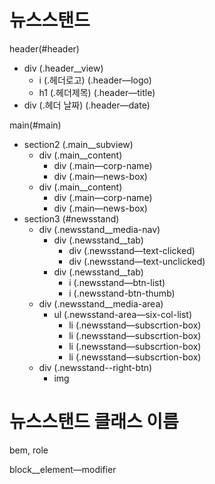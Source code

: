 # 뉴스스탠드

header(#header)

- div (.header\_\_view)
  - i (.헤더로고) (.header—logo)
  - h1 (.헤더제목) (.header—title)
- div (.헤더 날짜) (.header—date)

main(#main)

- section2 (.main\_\_subview)
  - div (.main\_\_content)
    - div (.main—corp-name)
    - div (.main—news-box)
  - div (.main\_\_content)
    - div (.main—corp-name)
    - div (.main—news-box)
- section3 (#newsstand)
  - div (.newsstand\_\_media-nav)
    - div (.newsstand\_\_tab)
      - div (.newsstand—text-clicked)
      - div (.newsstand—text-unclicked)
    - div (.newsstand\_\_tab)
      - i (.newsstand—btn-list)
      - i (.newsstand-btn-thumb)
  - div (.newsstand\_\_media-area)
    - ul (.newsstand-area—six-col-list)
      - li (.newsstand—subscrtion-box)
      - li (.newsstand—subscrtion-box)
      - li (.newsstand—subscrtion-box)
      - li (.newsstand—subscrtion-box)
  - div (.newsstand--right-btn)
    - img

# 뉴스스탠드 클래스 이름

bem, role

block\_\_element—modifier
